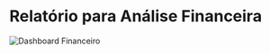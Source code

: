 # Relatório para Análise Financeira

![Dashboard Financeiro](https://github.com/fossegui/Data-Analysis/assets/98422036/9a0f14c6-4a58-4c81-a1d4-106e546d5820)
